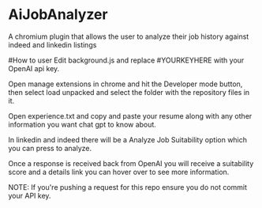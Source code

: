 # AiJobAnalyzer
A chromium plugin that allows the user to analyze their job history against indeed and linkedin listings

#How to user
Edit background.js and replace #YOURKEYHERE with your OpenAI api key.

Open manage extensions in chrome and hit the Developer mode button, then select load unpacked and select the folder with the repository files in it.

Open experience.txt and copy and paste your resume along with any other information you want chat gpt to know about.

In linkedin and indeed there will be a Analyze Job Suitability option which you can press to analyze. 

Once a response is received back from OpenAI you will receive a suitability score and a details link you can hover over to see more information.

NOTE: If you're pushing a request for this repo ensure you do not commit your API key.
